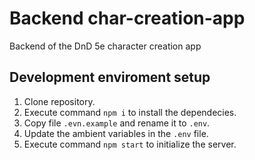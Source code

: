 # Backend char-creation-app

Backend of the DnD 5e character creation app

## Development enviroment setup

1. Clone repository.
1. Execute command `npm i` to install the dependecies.
1. Copy file `.evn.example` and rename it to `.env`.
1. Update the ambient variables in the `.env` file.
1. Execute command `npm start` to initialize the server.